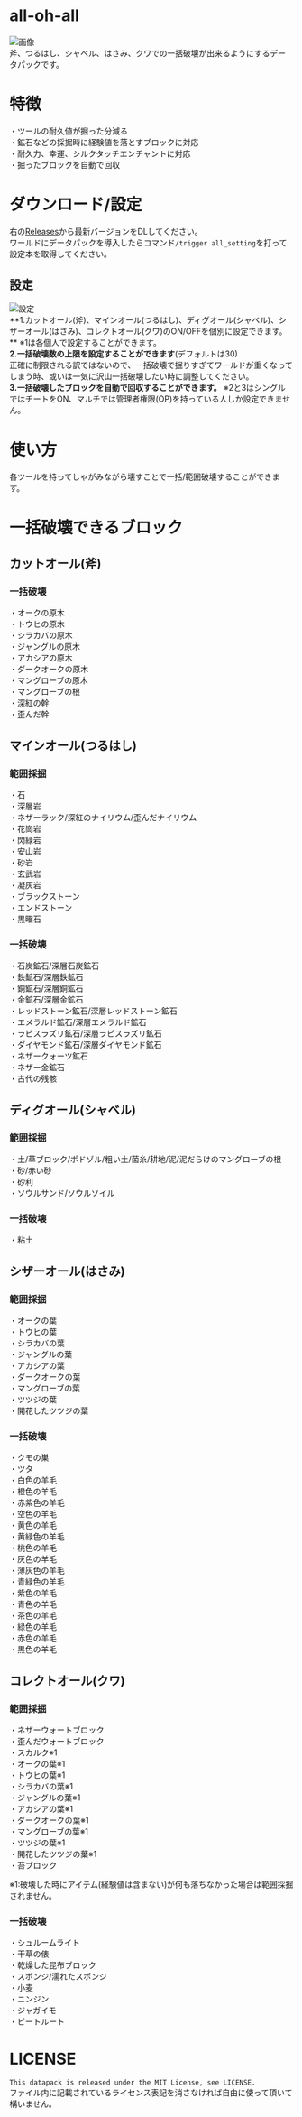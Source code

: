 # all-oh-all
![画像](/ikkatsu.webp)  
斧、つるはし、シャベル、はさみ、クワでの一括破壊が出来るようにするデータパックです。  
# 特徴
・ツールの耐久値が掘った分減る  
・鉱石などの採掘時に経験値を落とすブロックに対応  
・耐久力、幸運、シルクタッチエンチャントに対応  
・掘ったブロックを自動で回収
# ダウンロード/設定
右の[Releases](https://github.com/hatimitsu888/all-oh-all/releases)から最新バージョンをDLしてください。  
ワールドにデータパックを導入したらコマンド`/trigger all_setting`を打って設定本を取得してください。  
## 設定
![設定](/setting.png)  
**1.カットオール(斧)、マインオール(つるはし)、ディグオール(シャベル)、シザーオール(はさみ)、コレクトオール(クワ)のON/OFFを個別に設定できます。 ** 
※1は各個人で設定することができます。  
**2.一括破壊数の上限を設定することができます**(デフォルトは30)  
正確に制限される訳ではないので、一括破壊で掘りすぎてワールドが重くなってしまう時、或いは一気に沢山一括破壊したい時に調整してください。  
**3.一括破壊したブロックを自動で回収することができます。**
※2と3はシングルではチートをON、マルチでは管理者権限(OP)を持っている人しか設定できません。  
# 使い方
各ツールを持ってしゃがみながら壊すことで一括/範囲破壊することができます。
# 一括破壊できるブロック
## カットオール(斧)
### 一括破壊
・オークの原木  
・トウヒの原木  
・シラカバの原木  
・ジャングルの原木  
・アカシアの原木  
・ダークオークの原木  
・マングローブの原木  
・マングローブの根  
・深紅の幹  
・歪んだ幹  
## マインオール(つるはし)
### 範囲採掘
・石  
・深層岩  
・ネザーラック/深紅のナイリウム/歪んだナイリウム  
・花崗岩  
・閃緑岩  
・安山岩  
・砂岩  
・玄武岩  
・凝灰岩  
・ブラックストーン  
・エンドストーン  
・黒曜石  
### 一括破壊
・石炭鉱石/深層石炭鉱石  
・鉄鉱石/深層鉄鉱石  
・銅鉱石/深層銅鉱石  
・金鉱石/深層金鉱石  
・レッドストーン鉱石/深層レッドストーン鉱石  
・エメラルド鉱石/深層エメラルド鉱石  
・ラピスラズリ鉱石/深層ラピスラズリ鉱石  
・ダイヤモンド鉱石/深層ダイヤモンド鉱石  
・ネザークォーツ鉱石  
・ネザー金鉱石  
・古代の残骸  
## ディグオール(シャベル)
### 範囲採掘
・土/草ブロック/ポドゾル/粗い土/菌糸/耕地/泥/泥だらけのマングローブの根  
・砂/赤い砂  
・砂利  
・ソウルサンド/ソウルソイル  
### 一括破壊
・粘土  
## シザーオール(はさみ)
### 範囲採掘
・オークの葉  
・トウヒの葉  
・シラカバの葉  
・ジャングルの葉  
・アカシアの葉  
・ダークオークの葉  
・マングローブの葉  
・ツツジの葉  
・開花したツツジの葉  
### 一括破壊
・クモの巣  
・ツタ  
・白色の羊毛  
・橙色の羊毛  
・赤紫色の羊毛  
・空色の羊毛  
・黄色の羊毛  
・黄緑色の羊毛  
・桃色の羊毛  
・灰色の羊毛  
・薄灰色の羊毛  
・青緑色の羊毛  
・紫色の羊毛  
・青色の羊毛  
・茶色の羊毛  
・緑色の羊毛  
・赤色の羊毛  
・黒色の羊毛  
## コレクトオール(クワ)
### 範囲採掘
・ネザーウォートブロック  
・歪んだウォートブロック  
・スカルク※1  
・オークの葉※1  
・トウヒの葉※1  
・シラカバの葉※1  
・ジャングルの葉※1  
・アカシアの葉※1  
・ダークオークの葉※1  
・マングローブの葉※1  
・ツツジの葉※1  
・開花したツツジの葉※1  
・苔ブロック  

※1:破壊した時にアイテム(経験値は含まない)が何も落ちなかった場合は範囲採掘されません。  
### 一括破壊
・シュルームライト  
・干草の俵  
・乾燥した昆布ブロック  
・スポンジ/濡れたスポンジ  
・小麦  
・ニンジン  
・ジャガイモ  
・ビートルート  
# LICENSE
`This datapack is released under the MIT License, see LICENSE.`  
ファイル内に記載されているライセンス表記を消さなければ自由に使って頂いて構いません。
